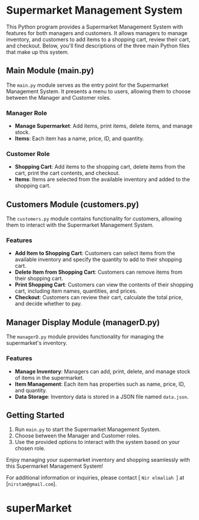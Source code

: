 # Supermarket Management System

This Python program provides a Supermarket Management System with features for both managers and customers. It allows managers to manage inventory, and customers to add items to a shopping cart, review their cart, and checkout. Below, you'll find descriptions of the three main Python files that make up this system.

## Main Module (main.py)

The `main.py` module serves as the entry point for the Supermarket Management System. It presents a menu to users, allowing them to choose between the Manager and Customer roles.

### Manager Role

- **Manage Supermarket**: Add items, print items, delete items, and manage stock.
- **Items**: Each item has a name, price, ID, and quantity.

### Customer Role

- **Shopping Cart**: Add items to the shopping cart, delete items from the cart, print the cart contents, and checkout.
- **Items**: Items are selected from the available inventory and added to the shopping cart.

## Customers Module (customers.py)

The `customers.py` module contains functionality for customers, allowing them to interact with the Supermarket Management System.

### Features

- **Add Item to Shopping Cart**: Customers can select items from the available inventory and specify the quantity to add to their shopping cart.
- **Delete Item from Shopping Cart**: Customers can remove items from their shopping cart.
- **Print Shopping Cart**: Customers can view the contents of their shopping cart, including item names, quantities, and prices.
- **Checkout**: Customers can review their cart, calculate the total price, and decide whether to pay.

## Manager Display Module (managerD.py)

The `managerD.py` module provides functionality for managing the supermarket's inventory.

### Features

- **Manage Inventory**: Managers can add, print, delete, and manage stock of items in the supermarket.
- **Item Management**: Each item has properties such as name, price, ID, and quantity.
- **Data Storage**: Inventory data is stored in a JSON file named `data.json`.

## Getting Started

1. Run `main.py` to start the Supermarket Management System.
2. Choose between the Manager and Customer roles.
3. Use the provided options to interact with the system based on your chosen role.

Enjoy managing your supermarket inventory and shopping seamlessly with this Supermarket Management System!

For additional information or inquiries, please contact [ `Nir elmaliah `] at [`nirstam@gmail.com`].

# superMarket
